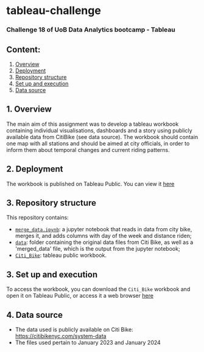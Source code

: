 # tableau-challenge
### Challenge 18 of UoB Data Analytics bootcamp - Tableau

## Content:
1. [Overview](https://github.com/catisf/tableau-challenge/tree/main?tab=readme-ov-file#1-overview)
2. [Deployment](https://github.com/catisf/tableau-challenge/tree/main?tab=readme-ov-file#2-deployment)
3. [Repository structure](https://github.com/catisf/tableau-challenge/tree/main?tab=readme-ov-file#3-repository-structure)
4. [Set up and execution](https://github.com/catisf/tableau-challenge/tree/main?tab=readme-ov-file#4-set-up-and-execution)
5. [Data source](https://github.com/catisf/tableau-challenge/tree/main?tab=readme-ov-file#5-data-source)

## 1. Overview
The main aim of this assignment was to develop a tableau workbook containing individual visualisations, dashboards and a story using publicly available data from CitiBike (see data source). The workbook should contain one map with all stations and should be aimed at city officials, in order to inform them about temporal changes and current riding patterns. 

## 2. Deployment
The workbook is published on Tableau Public. You can view it [here](https://public.tableau.com/app/profile/catarina.ferreira2233/viz/Citi_Bike_17084488357830/Story2)

## 3. Repository structure
This repository contains:
- [`merge_data.ipynb`](): a jupyter notebook that reads in data from city bike, merges it, and adds columns with day of the week and distance riden;
- [`data`](): folder containing the original data files from Citi Bike, as well as a 'merged_data' file, which is the output from the jupyter notebook;
- [`Citi_Bike`](): tableau public workbook.

## 3. Set up and execution
To access the workbook, you can download the `Citi_Bike` workbook and open it on Tableau Public, or access it a web browser [here](https://public.tableau.com/app/profile/catarina.ferreira2233/viz/Citi_Bike_17084488357830/Story2)

## 4. Data source
- The data used is publicly available on Citi Bike: https://citibikenyc.com/system-data
- The files used pertain to January 2023 and January 2024
